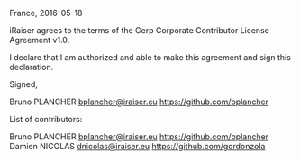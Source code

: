 France, 2016-05-18

iRaiser agrees to the terms of the Gerp Corporate Contributor License
Agreement v1.0.

I declare that I am authorized and able to make this agreement and sign this
declaration.

Signed,

Bruno PLANCHER bplancher@iraiser.eu https://github.com/bplancher

List of contributors:

Bruno PLANCHER bplancher@iraiser.eu https://github.com/bplancher
Damien NICOLAS dnicolas@iraiser.eu https://github.com/gordonzola

